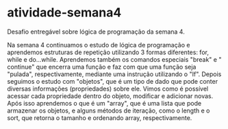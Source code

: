 # atividade-semana4
Desafio entregável sobre lógica de programação da semana 4.

Na semana 4 continuamos o estudo de lógica de programação e aprendemos estruturas de repetição utilizando 3 formas diferentes: for, while e do...while. 
Aprendemos também os comandos especiais "break" e " continue" que encerra uma função e faz com que uma função seja "pulada", respectivamente, mediante uma instrução utilizando o "If".
Depois seguimos o estudo com "objetos", que é um tipo de dado que pode conter diversas informações (propriedades) sobre ele. Vimos como é possível acessar cada propriedade dentro do objeto, modificar e adicionar novas. 
Após isso aprendemos o que é um "array", que é uma lista que pode armazenar os objetos, e alguns métodos de iteração, como o length e o sort, que retorna o  tamanho e ordenando array, respectivamente.
